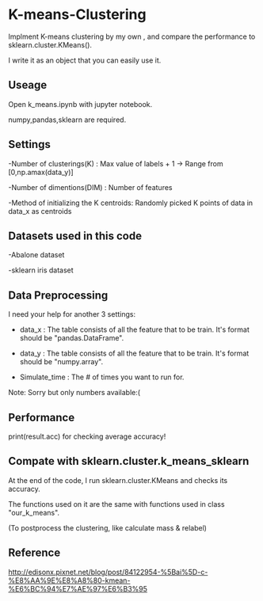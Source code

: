 # K-means-Clustering
Implment K-means clustering by my own , and compare the performance to sklearn.cluster.KMeans().

I write it as an object that you can easily use it.

## Useage
Open k_means.ipynb with jupyter notebook.

numpy,pandas,sklearn are required.

## Settings
-Number of clusterings(K) : Max value of labels + 1 -> Range from [0,np.amax(data_y)]
 
-Number of dimentions(DIM) : Number of features

-Method of initializing the K centroids: Randomly picked K points of data in data_x as centroids

## Datasets used in this code
-Abalone dataset  

-sklearn iris dataset

## Data Preprocessing
 I need your help for another 3 settings:
 
 - data_x : The table consists of all the feature that to be train.
            It's format should be "pandas.DataFrame".   
         
 - data_y : The table consists of all the feature that to be train.
            It's format should be "numpy.array".        
         
 - Simulate_time : The # of times you want to run for. 
 
 Note: Sorry but only numbers available:(

## Performance
print(result.acc) for checking average accuracy!

## Compate with sklearn.cluster.k_means_sklearn
At the end of the code, I run sklearn.cluster.KMeans and checks its accuracy.

The functions used on it are the same with functions used in class "our_k_means".

(To postprocess the clustering, like calculate mass & relabel)

## Reference

http://edisonx.pixnet.net/blog/post/84122954-%5Bai%5D-c-%E8%AA%9E%E8%A8%80-kmean-%E6%BC%94%E7%AE%97%E6%B3%95
